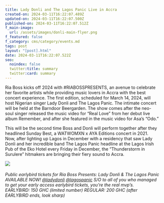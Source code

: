 ```yaml
---
title: Lady Donli and The Lagos Panic Live in Accra
created-on: 2024-03-11T16:22:07.489Z
updated-on: 2024-03-11T16:22:07.500Z
published-on: 2024-03-11T16:22:07.512Z
f_main-image:
  url: /assets/images/donli-main-flyer.png
f_featured: false
f_category: cms/category/events.md
tags: post
layout: "[post].html"
date: 2024-03-11T16:22:07.522Z
seo:
  noindex: false
  twitter:title: summary
  twitter:card: summary
---
```

Ria Boss kicks off 2024 with #RIABOSSPRESENTS, an avenue to celebrate her favorite artists while providing music lovers in Accra with the best concert experience. The first edition, scheduled for March 14, 2024, will host Nigerian singer Lady Donli and The Lagos Panic. The intimate concert will be held at the Barndoor Beergarden. The show comes after the neo-soul singer released the music video for “Real Love” from her debut live album Remember, and after she featured in the music video for Asa’s “Odo.”

This will be the second time Boss and Donli will perform together after they headlined Sunday Best, a WATWOMXN x AYA Editions concert in 2021. Now, after lighting up Lagos in December with a residency that saw Lady Donli and her incredible band The Lagos Panic headline at the Lagos Irish Pub of the Eko Hotel every Friday in December, the “Thunderstorm in Surulere” hitmakers are bringing their fiery sound to Accra.

![](/assets/images/donli-main-flyer.png)

###### Public earlybird tickets for Ria Boss Presents: Lady Donli & The Lagos Panic AVAILABLE NOW!  [@ladydonli](https://www.instagram.com/ladydonli/) [@lagospanic](https://www.instagram.com/lagospanic/)  S/O to all of you who managed to get your early access earlybird tickets, you’re the real mvp’s.  EARLYBIRD: 150 GHC (limited number) REGULAR: 200 GHC (after EARLYBIRD ends, look sharp)
